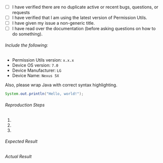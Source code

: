 - [ ] I have verified there are no duplicate active or recent bugs, questions, or requests
- [ ] I have verified that I am using the latest version of Permission Utils.
- [ ] I have given my issue a non-generic title.
- [ ] I have read over the documentation (before asking questions on how to do something).

###### Include the following:
 - Permission Utils version: `x.x.x`
 - Device OS version: `7.0`
 - Device Manufacturer: `LG`
 - Device Name: `Nexus 5X`

Also, please wrap Java with correct syntax highlighting.

```java
System.out.println("Hello, world!");
```

###### Reproduction Steps

1.
2.
3.

###### Expected Result



###### Actual Result

